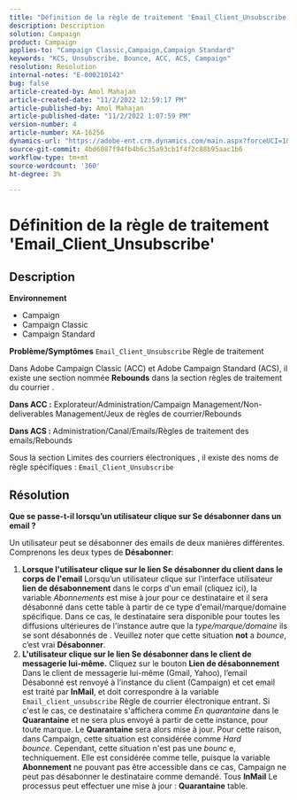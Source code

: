 ```yaml
---
title: "Définition de la règle de traitement 'Email_Client_Unsubscribe'"
description: Description
solution: Campaign
product: Campaign
applies-to: "Campaign Classic,Campaign,Campaign Standard"
keywords: "KCS, Unsubscribe, Bounce, ACC, ACS, Campaign"
resolution: Resolution
internal-notes: "E-000210142"
bug: false
article-created-by: Amol Mahajan
article-created-date: "11/2/2022 12:59:17 PM"
article-published-by: Amol Mahajan
article-published-date: "11/2/2022 1:07:59 PM"
version-number: 4
article-number: KA-16256
dynamics-url: "https://adobe-ent.crm.dynamics.com/main.aspx?forceUCI=1&pagetype=entityrecord&etn=knowledgearticle&id=421b7525-ae5a-ed11-9561-6045bd006a22"
source-git-commit: 4bd6087f94fb4b6c35a93cb1f4f2c88b95aac1b6
workflow-type: tm+mt
source-wordcount: '360'
ht-degree: 3%

---
```


# Définition de la règle de traitement &#39;Email_Client_Unsubscribe&#39;

## Description

<b>Environnement</b>
- Campaign
- Campaign Classic
- Campaign Standard

<b>Problème/Symptômes</b>
`Email_Client_Unsubscribe` Règle de traitement

Dans Adobe Campaign Classic (ACC) et Adobe Campaign Standard (ACS), il existe une section nommée <b>Rebounds</b> dans la section règles de traitement du courrier .

<b>Dans ACC :</b> Explorateur/Administration/Campaign Management/Non-deliverables Management/Jeux de règles de courrier/Rebounds

<b>Dans ACS : </b>Administration/Canal/Emails/Règles de traitement des emails/Rebounds

Sous la section Limites des courriers électroniques , il existe des noms de règle spécifiques : `Email_Client_Unsubscribe`


## Résolution


<b>Que se passe-t-il lorsqu’un utilisateur clique sur Se désabonner dans un email ?</b>

Un utilisateur peut se désabonner des emails de deux manières différentes. Comprenons les deux types de <b>Désabonner</b>:

1. <b>Lorsque l&#39;utilisateur clique sur le lien Se désabonner du client dans le corps de l&#39;email</b>
Lorsqu’un utilisateur clique sur l’interface utilisateur
<b>lien de désabonnement</b> dans le corps d&#39;un email (cliquez ici), la variable *Abonnements* est mise à jour pour ce destinataire et il sera désabonné dans cette table à partir de ce type d&#39;email/marque/domaine spécifique. Dans ce cas, le destinataire sera disponible pour toutes les diffusions ultérieures de l&#39;instance autre que la *type/marque/domaine* ils se sont désabonnés de . Veuillez noter que cette situation <b>not</b> a *bounce*, c’est vrai <b>Désabonner</b>.
2. <b>L&#39;utilisateur clique sur le lien Se désabonner dans le client de messagerie lui-même.</b>
Cliquez sur le bouton 
<b>Lien de désabonnement</b> Dans le client de messagerie lui-même (Gmail, Yahoo), l’email Désabonné est renvoyé à l’instance du client (Campaign) et cet email est traité par <b>InMail</b>, et doit correspondre à la variable `Email_client_unsubscribe` Règle de courrier électronique entrant. Si c&#39;est le cas, ce destinataire s&#39;affichera comme *En quarantaine* dans le <b>Quarantaine</b> et ne sera plus envoyé à partir de cette instance, pour toute marque. Le <b>Quarantaine</b> sera alors mise à jour. Pour cette raison, dans Campaign, cette situation est considérée comme *Hard bounce*. Cependant, cette situation n&#39;est pas une *bounc* e, techniquement. Elle est considérée comme telle, puisque la variable <b>Abonnement</b> ne pouvant pas être accessible dans ce cas, Campaign ne peut pas désabonner le destinataire comme demandé. Tous <b>InMail</b> Le processus peut effectuer une mise à jour : <b>Quarantaine</b> table.

